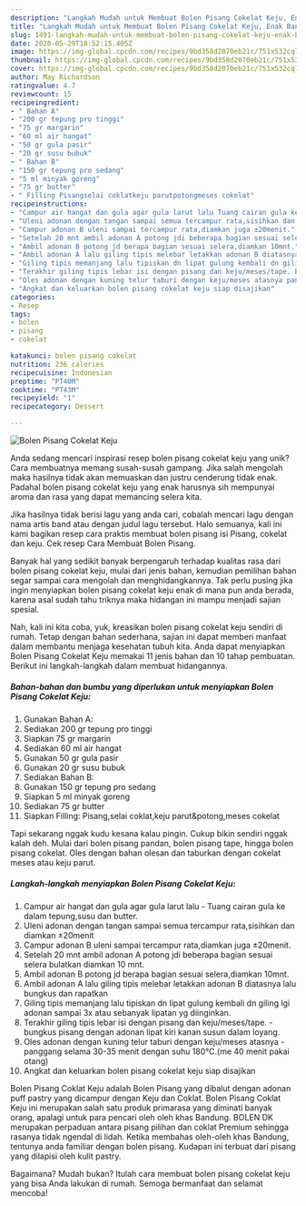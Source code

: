 ```yaml
---
description: "Langkah Mudah untuk Membuat Bolen Pisang Cokelat Keju, Enak Banget"
title: "Langkah Mudah untuk Membuat Bolen Pisang Cokelat Keju, Enak Banget"
slug: 1491-langkah-mudah-untuk-membuat-bolen-pisang-cokelat-keju-enak-banget
date: 2020-05-29T18:52:15.405Z
image: https://img-global.cpcdn.com/recipes/9bd358d2070eb21c/751x532cq70/bolen-pisang-cokelat-keju-foto-resep-utama.jpg
thumbnail: https://img-global.cpcdn.com/recipes/9bd358d2070eb21c/751x532cq70/bolen-pisang-cokelat-keju-foto-resep-utama.jpg
cover: https://img-global.cpcdn.com/recipes/9bd358d2070eb21c/751x532cq70/bolen-pisang-cokelat-keju-foto-resep-utama.jpg
author: May Richardson
ratingvalue: 4.7
reviewcount: 15
recipeingredient:
- " Bahan A"
- "200 gr tepung pro tinggi"
- "75 gr margarin"
- "60 ml air hangat"
- "50 gr gula pasir"
- "20 gr susu bubuk"
- " Bahan B"
- "150 gr tepung pro sedang"
- "5 ml minyak goreng"
- "75 gr butter"
- " Filling Pisangselai coklatkeju parutpotongmeses cokelat"
recipeinstructions:
- "Campur air hangat dan gula agar gula larut lalu Tuang cairan gula ke dalam tepung,susu dan butter."
- "Uleni adonan dengan tangan sampai semua tercampur rata,sisihkan dan diamkan ±20menit"
- "Campur adonan B uleni sampai tercampur rata,diamkan juga ±20menit."
- "Setelah 20 mnt ambil adonan A potong jdi beberapa bagian sesuai selera bulatkan diamkan 10 mnt."
- "Ambil adonan B potong jd berapa bagian sesuai selera,diamkan 10mnt."
- "Ambil adonan A lalu giling tipis melebar letakkan adonan B diatasnya lalu bungkus dan rapatkan"
- "Giling tipis memanjang lalu tipiskan dn lipat gulung kembali dn giling lgi adonan sampai 3x atau sebanyak lipatan yg diinginkan."
- "Terakhir giling tipis lebar isi dengan pisang dan keju/meses/tape. bungkus pisang dengan adonan lipat kiri kanan susun dalam loyang."
- "Oles adonan dengan kuning telur taburi dengan keju/meses atasnya panggang selama 30-35 menit dengan suhu 180°C.(me 40 menit pakai otang)"
- "Angkat dan keluarkan bolen pisang cokelat keju siap disajikan"
categories:
- Resep
tags:
- bolen
- pisang
- cokelat

katakunci: bolen pisang cokelat 
nutrition: 236 calories
recipecuisine: Indonesian
preptime: "PT40M"
cooktime: "PT43M"
recipeyield: "1"
recipecategory: Dessert

---
```



![Bolen Pisang Cokelat Keju](https://img-global.cpcdn.com/recipes/9bd358d2070eb21c/751x532cq70/bolen-pisang-cokelat-keju-foto-resep-utama.jpg)

Anda sedang mencari inspirasi resep bolen pisang cokelat keju yang unik? Cara membuatnya memang susah-susah gampang. Jika salah mengolah maka hasilnya tidak akan memuaskan dan justru cenderung tidak enak. Padahal bolen pisang cokelat keju yang enak harusnya sih mempunyai aroma dan rasa yang dapat memancing selera kita.

Jika hasilnya tidak berisi lagu yang anda cari, cobalah mencari lagu dengan nama artis band atau dengan judul lagu tersebut. Halo semuanya, kali ini kami bagikan resep cara praktis membuat bolen pisang isi Pisang, cokelat dan keju. Cek resep Cara Membuat Bolen Pisang.

Banyak hal yang sedikit banyak berpengaruh terhadap kualitas rasa dari bolen pisang cokelat keju, mulai dari jenis bahan, kemudian pemilihan bahan segar sampai cara mengolah dan menghidangkannya. Tak perlu pusing jika ingin menyiapkan bolen pisang cokelat keju enak di mana pun anda berada, karena asal sudah tahu triknya maka hidangan ini mampu menjadi sajian spesial.


Nah, kali ini kita coba, yuk, kreasikan bolen pisang cokelat keju sendiri di rumah. Tetap dengan bahan sederhana, sajian ini dapat memberi manfaat dalam membantu menjaga kesehatan tubuh kita. Anda dapat menyiapkan Bolen Pisang Cokelat Keju memakai 11 jenis bahan dan 10 tahap pembuatan. Berikut ini langkah-langkah dalam membuat hidangannya.

<!--inarticleads1-->

##### Bahan-bahan dan bumbu yang diperlukan untuk menyiapkan Bolen Pisang Cokelat Keju:

1. Gunakan  Bahan A:
1. Sediakan 200 gr tepung pro tinggi
1. Siapkan 75 gr margarin
1. Sediakan 60 ml air hangat
1. Gunakan 50 gr gula pasir
1. Gunakan 20 gr susu bubuk
1. Sediakan  Bahan B:
1. Gunakan 150 gr tepung pro sedang
1. Siapkan 5 ml minyak goreng
1. Sediakan 75 gr butter
1. Siapkan  Filling: Pisang,selai coklat,keju parut&amp;potong,meses cokelat


Tapi sekarang nggak kudu kesana kalau pingin. Cukup bikin sendiri nggak kalah deh. Mulai dari bolen pisang pandan, bolen pisang tape, hingga bolen pisang cokelat. Oles dengan bahan olesan dan taburkan dengan cokelat meses atau keju parut. 

<!--inarticleads2-->

##### Langkah-langkah menyiapkan Bolen Pisang Cokelat Keju:

1. Campur air hangat dan gula agar gula larut lalu - Tuang cairan gula ke dalam tepung,susu dan butter.
1. Uleni adonan dengan tangan sampai semua tercampur rata,sisihkan dan diamkan ±20menit
1. Campur adonan B uleni sampai tercampur rata,diamkan juga ±20menit.
1. Setelah 20 mnt ambil adonan A potong jdi beberapa bagian sesuai selera bulatkan diamkan 10 mnt.
1. Ambil adonan B potong jd berapa bagian sesuai selera,diamkan 10mnt.
1. Ambil adonan A lalu giling tipis melebar letakkan adonan B diatasnya lalu bungkus dan rapatkan
1. Giling tipis memanjang lalu tipiskan dn lipat gulung kembali dn giling lgi adonan sampai 3x atau sebanyak lipatan yg diinginkan.
1. Terakhir giling tipis lebar isi dengan pisang dan keju/meses/tape. - bungkus pisang dengan adonan lipat kiri kanan susun dalam loyang.
1. Oles adonan dengan kuning telur taburi dengan keju/meses atasnya - panggang selama 30-35 menit dengan suhu 180°C.(me 40 menit pakai otang)
1. Angkat dan keluarkan bolen pisang cokelat keju siap disajikan


Bolen Pisang Coklat Keju adalah Bolen Pisang yang dibalut dengan adonan puff pastry yang dicampur dengan Keju dan Coklat. Bolen Pisang Coklat Keju ini merupakan salah satu produk primarasa yang diminati banyak orang, apalagi untuk para pencari oleh oleh khas Bandung. BOLEN DK merupakan perpaduan antara pisang pilihan dan coklat Premium sehingga rasanya tidak ngendal di lidah. Ketika membahas oleh-oleh khas Bandung, tentunya anda familiar dengan bolen pisang. Kudapan ini terbuat dari pisang yang dilapisi oleh kulit pastry. 

Bagaimana? Mudah bukan? Itulah cara membuat bolen pisang cokelat keju yang bisa Anda lakukan di rumah. Semoga bermanfaat dan selamat mencoba!
